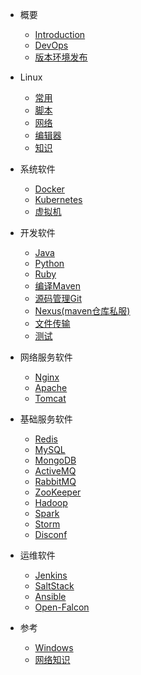 * 概要
  * [Introduction](README.md)
  * [DevOps](dev_ops.md)
  * [版本环境发布](version.md)

* Linux
  * [常用](linux/common.md)
  * [脚本](linux/bash.md)
  * [网络](linux/net.md)
  * [编辑器](linux/editor.md)
  * [知识](linux/kb.md)

* 系统软件
  * [Docker](soft/sys/Docker.md)
  * [Kubernetes](soft/sys/k8s.md)
  * [虚拟机](soft/sys/vm.md)

* 开发软件
  * [Java](soft/dev/java.md)
  * [Python](soft/dev/Python.md)
  * [Ruby](soft/dev/Ruby.md)
  * [编译Maven](soft/dev/compile.md)
  * [源码管理Git](soft/dev/scm.md)
  * [Nexus(maven仓库私服)](soft/dev/nexus.md)
  * [文件传输](soft/dev/transfer.md)
  * [测试](soft/dev/test.md)

* 网络服务软件
  * [Nginx](soft/web/Nginx.md)
  * [Apache](soft/web/Apache.md)
  * [Tomcat](soft/web/Tomcat.md)

* 基础服务软件
  * [Redis](soft/base/Redis.md)
  * [MySQL](soft/base/Mysql.md)
  * [MongoDB](soft/base/MongoDB.md)
  * [ActiveMQ](soft/base/ActiveMQ.md)
  * [RabbitMQ](soft/base/RabbitMQ.md)
  * [ZooKeeper](soft/base/ZooKeeper.md)
  * [Hadoop](soft/base/Hadoop.md)
  * [Spark](soft/base/Spark.md)
  * [Storm](soft/base/Storm.md)
  * [Disconf](soft/base/Disconf.md)

* 运维软件
  * [Jenkins](soft/ops/Jenkins.md)
  * [SaltStack](soft/ops/SaltStack.md)
  * [Ansible](soft/ops/Ansible.md)
  * [Open-Falcon](soft/ops/Open-Falcon.md)

* 参考
  * [Windows](ref/Windows.md)
  * [网络知识](ref/net.md)
